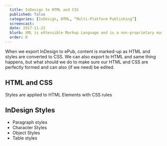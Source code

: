```yaml
---
  title: InDesign to HTML and CSS
  published: false
  categories: [InDesign, HTML, “Multi-Platform Publishing”]
  screencast: 
  date: 2017-11-22
  blurb: XML is eXtensible Markup Language and is a non-proprietary markup language that can be used as a future-proof way to store content. XML indicates structure rather than style; in fact XML includes no information about appearance, only structure, hierarchy and element taxonomy.
  order: 8
---
```

When we export InDesign to ePub, content is marked-up as HTML and styles are converted to CSS. We can also export to HTML and same thing happens, but what should we do to make sure our HTML and CSS are perfectly formed and can also (if we need) be edited.

## HTML and CSS

Styles are applied to HTML Elements
with CSS rules

## InDesign Styles

- Paragraph styles
- Character Styles
- Object Styles
- Table styles
